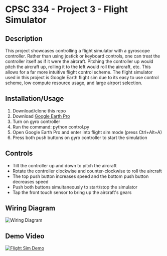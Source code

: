 # CPSC 334 - Project 3 - Flight Simulator

## Description
This project showcases controlling a flight simulator with a gyroscope controller. Rather than using jostick or keyboard controls, one can treat the controller itself as if it were the aircraft. Pitching the controller up would pitch the aircraft up, rolling it to the left would roll the aircraft, etc. This allows for a far more intuitive flight control scheme. The flight simulator used in this project is Google Earth flight sim due to its easy to use control scheme, low compute resource usage, and large airport selection. 

## Installation/Usage
1. Download/clone this repo
2. Download [Google Earth Pro](https://www.google.com/earth/versions/#download-pro)
3. Turn on gyro controller
4. Run the command: python control.py
5. Open Google Earth Pro and enter into flight sim mode (press Ctrl+Alt+A)
6. Press both push buttons on gyro controller to start the simulation

## Controls
- Tilt the controller up and down to pitch the aircraft
- Rotate the controller clockwise and counter-clockwise to roll the aircraft
- The top push button increases speed and the bottom push button decreases speed
- Push both buttons simultaneously to start/stop the simulator 
- Tap the front touch sensor to bring up the aircraft's gears

## Wiring Diagram
![Wiring Diagram](https://drive.google.com/file/d/1Jnf6N-f3SrM3NZQe44Kr2OFziHR7R2KR/view?usp=share_link)

## Demo Video
[![Flight Sim Demo]({https://drive.google.com/file/d/1hGhLJkExyNjBSOGJQeI53Mt2BGlAv9cS/view?usp=share_link})]({https://www.youtube.com/watch?v=XnnCsCA42xY} "Gyro Controlled Flight Sim Demo 1")